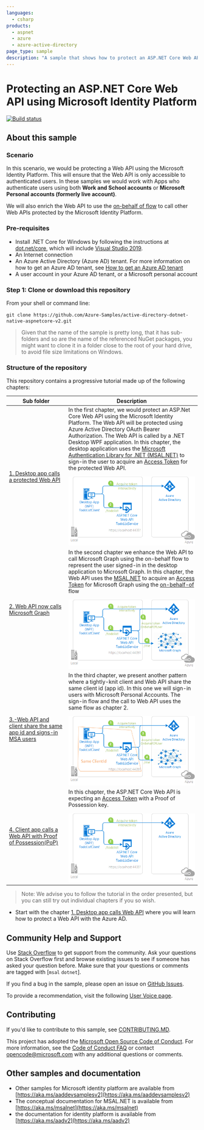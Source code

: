 ```yaml
---
languages:
  - csharp
products:
  - aspnet
  - azure
  - azure-active-directory
page_type: sample
description: "A sample that shows how to protect an ASP.NET Core Web API using Microsoft Identity Platform."
---
```


# Protecting an ASP.NET Core Web API using Microsoft Identity Platform 

[![Build status](https://identitydivision.visualstudio.com/IDDP/_apis/build/status/AAD%20Samples/.NET%20client%20samples/active-directory-dotnet-native-aspnetcore-v2)](https://identitydivision.visualstudio.com/IDDP/_build/latest?definitionId=516)

## About this sample

### Scenario

In this scenario, we would be protecting a Web API using the Microsoft Identity Platform. This will ensure that the Web API is only accessible to authenticated users. In these samples we would work with Apps who authenticate users using both **Work and School accounts** or **Microsoft Personal accounts (formerly live account)**.

We will also enrich the Web API to use the [on-behalf of flow](https://docs.microsoft.com/azure/active-directory/develop/v2-oauth2-on-behalf-of-flow) to call other Web APIs protected by the Microsoft Identity Platform.

### Pre-requisites

- Install .NET Core for Windows by following the instructions at [dot.net/core](https://dot.net/core), which will include [Visual Studio 2019](https://aka.ms/vsdownload).
- An Internet connection
- An Azure Active Directory (Azure AD) tenant. For more information on how to get an Azure AD tenant, see [How to get an Azure AD tenant](https://azure.microsoft.com/en-us/documentation/articles/active-directory-howto-tenant/)
- A user account in your Azure AD tenant, or a Microsoft personal account

### Step 1:  Clone or download this repository

From your shell or command line:

```Shell
git clone https://github.com/Azure-Samples/active-directory-dotnet-native-aspnetcore-v2.git
```

> Given that the name of the sample is pretty long, that it has sub-folders and so are the name of the referenced NuGet packages, you might want to clone it in a folder close to the root of your hard drive, to avoid file size limitations on Windows.

### Structure of the repository

This repository contains a progressive tutorial made up of the following chapters:

Sub folder                    | Description
----------------------------- | -----------
[1. Desktop app calls a protected Web API](1.%20Desktop%20app%20calls%20Web%20API/README-incremental.md) | In the first chapter, we would protect an ASP.Net Core Web API using the Microsoft Identity Platform. The Web API will be protected using Azure Active Directory OAuth Bearer Authorization. The Web API is called by a .NET Desktop WPF application. In this chapter, the desktop application uses the [Microsoft Authentication Library for .NET (MSAL.NET)](https://aka.ms/msal-net) to sign-in the user to acquire an [Access Token](https://docs.microsoft.com/azure/active-directory/develop/access-tokens) for the protected Web API. </p> ![Topology](1.%20Desktop%20app%20calls%20Web%20API/ReadmeFiles/topology.png)
[2. Web API now calls Microsoft Graph](2.%20Web%20API%20now%20calls%20Microsoft%20Graph/README-incremental.md)  | In the second chapter we enhance the Web API to call Microsoft Graph using the on-behalf flow to represent the user signed-in in the desktop application to Microsoft Graph. In this chapter, the Web API uses the [MSAL.NET](https://aka.ms/msal-net) to acquire an [Access Token](https://docs.microsoft.com/azure/active-directory/develop/access-tokens) for Microsoft Graph using the [on-behalf-of](https://aka.ms/msal-net-on-behalf-of) flow </p>  ![Topology](2.%20Web%20API%20now%20calls%20Microsoft%20Graph/ReadmeFiles/topology.png)
[3.-Web API and client share the same app id and signs-in MSA users](3.-Web-api-call-Microsoft-graph-for-personal-accounts/README-incremental.md)  | In the third chapter, we present another pattern where a tightly-knit client and Web API share the same client id (app id). In this one we will  sign-in users with Microsoft Personal Accounts. The sign-in flow and the call to Web API uses the same flow as chapter 2. </p>  ![Topology](3.-Web-api-call-Microsoft-graph-for-personal-accounts/ReadmeFiles/topology.png)
[4. Client app calls a Web API with Proof of Possession(PoP)](4.-Console-app-calls-web-API-with-PoP/README-incremental.md) | In this chapter, the ASP.NET Core Web API is expecting an [Access Token](https://docs.microsoft.com/azure/active-directory/develop/access-tokens) with a Proof of Possession key. </p> ![Topology](1.%20Desktop%20app%20calls%20Web%20API/ReadmeFiles/topology.png)

> Note: We advise you to follow the tutorial in the order presented, but you can still try out individual chapters if you so wish.

- Start with the chapter [1. Desktop app calls Web API](1.%20Desktop%20app%20calls%20Web%20API/README-incremental.md) where you will learn how to protect a Web API with the Azure AD.

## Community Help and Support

Use [Stack Overflow](http://stackoverflow.com/questions/tagged/msal) to get support from the community.
Ask your questions on Stack Overflow first and browse existing issues to see if someone has asked your question before.
Make sure that your questions or comments are tagged with [`msal` `dotnet`].

If you find a bug in the sample, please open an issue on [GitHub Issues](https://github.com/Azure-Samples/active-directory-dotnet-native-aspnetcore-v2/issues).

To provide a recommendation, visit the following [User Voice page](https://feedback.azure.com/forums/169401-azure-active-directory).

## Contributing

If you'd like to contribute to this sample, see [CONTRIBUTING.MD](/CONTRIBUTING.md).

This project has adopted the [Microsoft Open Source Code of Conduct](https://opensource.microsoft.com/codeofconduct/). For more information, see the [Code of Conduct FAQ](https://opensource.microsoft.com/codeofconduct/faq/) or contact [opencode@microsoft.com](mailto:opencode@microsoft.com) with any additional questions or comments.

## Other samples and documentation

- Other samples for Microsoft identity platform are available from [https://aka.ms/aaddevsamplesv2](https://aka.ms/aaddevsamplesv2)
- The conceptual documentation for MSAL.NET is available from [https://aka.ms/msalnet](https://aka.ms/msalnet)
- the documentation for identity platform is available from [https://aka.ms/aadv2](https://aka.ms/aadv2)
